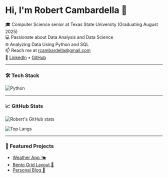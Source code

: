 # Hi, I'm Robert Cambardella 👋

🎓 Computer Science senior at Texas State University (Graduating August 2025)  
💻 Passionate about Data Analysis and Data Science        
🌐 Analyzing Data Using Python and SQL        
📫 Reach me at rcambardella@gmail.com  
🔗 [LinkedIn](https://www.linkedin.com/in/robertcambardella/) • [GitHub](https://github.com/Rcambardella)

---

### 🛠 Tech Stack

![Python](https://img.shields.io/badge/Python-3776AB?logo=python&logoColor=fff)

---

### 📈 GitHub Stats

![Robert's GitHub stats](https://github-readme-stats.vercel.app/api?username=Rcambardella&show_icons=true&theme=default)

![Top Langs](https://github-readme-stats.vercel.app/api/top-langs/?username=Rcambardella&layout=compact)

---

### 🚀 Featured Projects

- [Weather App 🌤️](https://weather-app-nine-ivory-42.vercel.app/)
- [Bento Grid Layout 🧱](https://github.com/Rcambardella/bento-grid)
- [Personal Blog 📝](https://github.com/Rcambardella/personal-blog)

